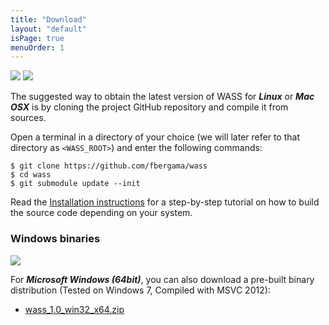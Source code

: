 ```yaml
---
title: "Download"
layout: "default"
isPage: true
menuOrder: 1
---
```



<img src="/wass/img/linux.png" class="platformlogo" />
<img src="/wass/img/osx.png" class="platformlogo" />

The suggested way to obtain the latest version of WASS for ***Linux*** or
***Mac OSX*** is by cloning the project GitHub repository and compile it from
sources.

Open a terminal in a directory of your choice (we will later refer to that
directory as ```<WASS_ROOT>```) and enter the following commands:

```
$ git clone https://github.com/fbergama/wass
$ cd wass
$ git submodule update --init
```

Read the [Installation instructions](documentation/install.html) for a step-by-step tutorial
on how to build the source code depending on your system.


### Windows binaries

<img src="/wass/img/win.png" class="platformlogo" />

For ***Microsoft Windows (64bit)***, you can also download a pre-built binary distribution (Tested on Windows 7, Compiled with MSVC 2012):

- [wass_1.0_win32_x64.zip](/wass/files/wass_1.0_win32_x64.zip)


